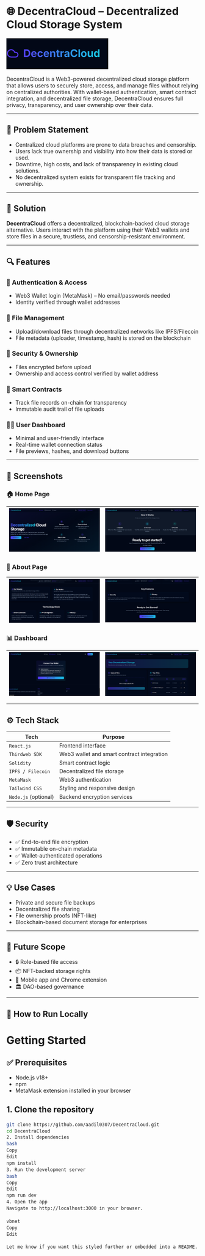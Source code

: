 # 🌐 DecentraCloud – Decentralized Cloud Storage System

![Logo](decentracloud/img/logo.png)

DecentraCloud is a Web3-powered decentralized cloud storage platform that allows users to securely store, access, and manage files without relying on centralized authorities. With wallet-based authentication, smart contract integration, and decentralized file storage, DecentraCloud ensures full privacy, transparency, and user ownership over their data.

---

## 🚩 Problem Statement

- Centralized cloud platforms are prone to data breaches and censorship.
- Users lack true ownership and visibility into how their data is stored or used.
- Downtime, high costs, and lack of transparency in existing cloud solutions.
- No decentralized system exists for transparent file tracking and ownership.

---

## 🚀 Solution

**DecentraCloud** offers a decentralized, blockchain-backed cloud storage alternative. Users interact with the platform using their Web3 wallets and store files in a secure, trustless, and censorship-resistant environment.

---

## 🔍 Features

### 👥 Authentication & Access
- Web3 Wallet login (MetaMask) – No email/passwords needed
- Identity verified through wallet addresses

### 📂 File Management
- Upload/download files through decentralized networks like IPFS/Filecoin
- File metadata (uploader, timestamp, hash) is stored on the blockchain

### 🔐 Security & Ownership
- Files encrypted before upload
- Ownership and access control verified by wallet address

### 📜 Smart Contracts
- Track file records on-chain for transparency
- Immutable audit trail of file uploads

### 🧑‍💻 User Dashboard
- Minimal and user-friendly interface
- Real-time wallet connection status
- File previews, hashes, and download buttons

---

## 📸 Screenshots

### 🏠 Home Page
| ![](decentracloud/img/home1.png) | ![](decentracloud/img/home2.png) |
|--------------------------|--------------------------|

### 📄 About Page
| ![](decentracloud/img/about1.png) | ![](decentracloud/img/about2.png) |
|---------------------------|---------------------------|

### 📊 Dashboard
| ![](decentracloud/img/dashboard1.png) | ![](decentracloud/img/dashboard2.png) |
|-------------------------------|-------------------------------|

---

## ⚙️ Tech Stack

| Tech | Purpose |
|------|---------|
| `React.js` | Frontend interface |
| `Thirdweb SDK` | Web3 wallet and smart contract integration |
| `Solidity` | Smart contract logic |
| `IPFS / Filecoin` | Decentralized file storage |
| `MetaMask` | Web3 authentication |
| `Tailwind CSS` | Styling and responsive design |
| `Node.js` (optional) | Backend encryption services |

---

## 🛡️ Security

- ✅ End-to-end file encryption  
- ✅ Immutable on-chain metadata  
- ✅ Wallet-authenticated operations  
- ✅ Zero trust architecture  

---

## 💡 Use Cases

- Private and secure file backups  
- Decentralized file sharing  
- File ownership proofs (NFT-like)  
- Blockchain-based document storage for enterprises  

---

## 📌 Future Scope

- 🔒 Role-based file access  
- 📦 NFT-backed storage rights  
- 📱 Mobile app and Chrome extension  
- 🏛 DAO-based governance  

---

## 🧠 How to Run Locally

# Getting Started

## ✅ Prerequisites
- Node.js v18+
- npm
- MetaMask extension installed in your browser

## 1. **Clone the repository**
```bash
git clone https://github.com/aadil0307/DecentraCloud.git
cd DecentraCloud
2. Install dependencies
bash
Copy
Edit
npm install
3. Run the development server
bash
Copy
Edit
npm run dev
4. Open the app
Navigate to http://localhost:3000 in your browser.

vbnet
Copy
Edit

Let me know if you want this styled further or embedded into a README.

